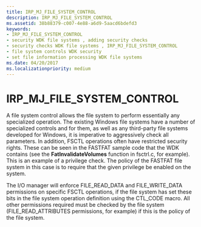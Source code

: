 ```yaml
---
title: IRP_MJ_FILE_SYSTEM_CONTROL
description: IRP_MJ_FILE_SYSTEM_CONTROL
ms.assetid: 38b88379-c007-4e88-a6d9-5aacd6bdefd3
keywords:
- IRP_MJ_FILE_SYSTEM_CONTROL
- security WDK file systems , adding security checks
- security checks WDK file systems , IRP_MJ_FILE_SYSTEM_CONTROL
- file system controls WDK security
- set file information processing WDK file systems
ms.date: 04/20/2017
ms.localizationpriority: medium
---
```


# IRP_MJ_FILE_SYSTEM_CONTROL


A file system control allows the file system to perform essentially any specialized operation. The existing Windows file systems have a number of specialized controls and for them, as well as any third-party file systems developed for Windows, it is imperative to aggressively check all parameters. In addition, FSCTL operations often have restricted security rights. These can be seen in the FASTFAT sample code that the WDK contains (see the **FatInvalidateVolumes** function in fsctrl.c, for example). This is an example of a privilege check. The policy of the FASTFAT file system in this case is to require that the given privilege be enabled on the system.

The I/O manager will enforce FILE_READ_DATA and FILE_WRITE_DATA permissions on specific FSCTL operations, if the file system has set these bits in the file system operation definition using the CTL_CODE macro. All other permissions required must be checked by the file system (FILE_READ_ATTRIBUTES permissions, for example) if this is the policy of the file system.

 

 




